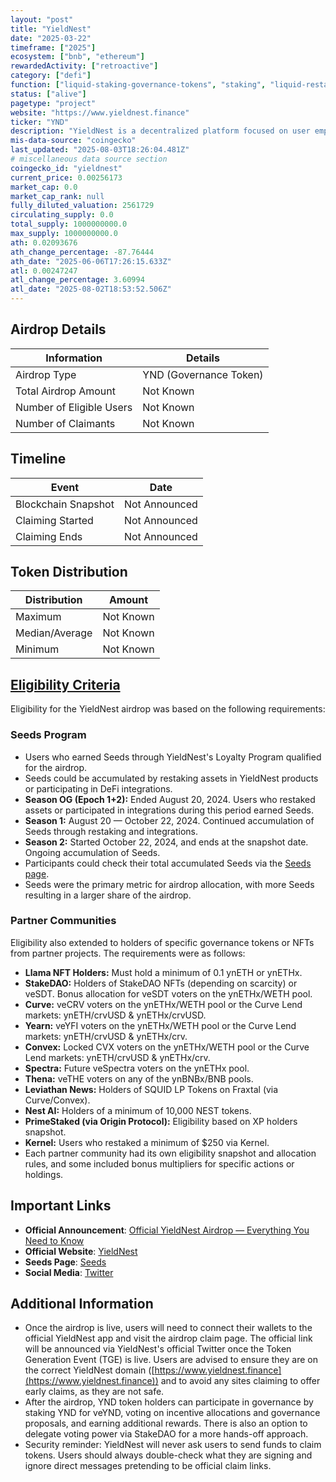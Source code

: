 ```yaml
---
layout: "post"
title: "YieldNest"
date: "2025-03-22"
timeframe: ["2025"]
ecosystem: ["bnb", "ethereum"]
rewardedActivity: ["retroactive"]
category: ["defi"]
function: ["liquid-staking-governance-tokens", "staking", "liquid-restaking-governance-tokens", "decentralized-finance"]
status: ["alive"]
pagetype: "project"
website: "https://www.yieldnest.finance"
ticker: "YND"
description: "YieldNest is a decentralized platform focused on user empowerment, decentralization, accessibility, transparency, and community-led governance. It offers advanced yield strategies and cross-chain expansions to ensure active community participation."
mis-data-source: "coingecko"
last_updated: "2025-08-03T18:26:04.481Z"
# miscellaneous data source section
coingecko_id: "yieldnest"
current_price: 0.00256173
market_cap: 0.0
market_cap_rank: null
fully_diluted_valuation: 2561729
circulating_supply: 0.0
total_supply: 1000000000.0
max_supply: 1000000000.0
ath: 0.02093676
ath_change_percentage: -87.76444
ath_date: "2025-06-06T17:26:15.633Z"
atl: 0.00247247
atl_change_percentage: 3.60994
atl_date: "2025-08-02T18:53:52.506Z"
---
```


## Airdrop Details

| Information              | Details                |
| ------------------------ | ---------------------- |
| Airdrop Type             | YND (Governance Token) |
| Total Airdrop Amount     | Not Known              |
| Number of Eligible Users | Not Known              |
| Number of Claimants      | Not Known              |

## Timeline

| Event               | Date          |
| ------------------- | ------------- |
| Blockchain Snapshot | Not Announced |
| Claiming Started    | Not Announced |
| Claiming Ends       | Not Announced |

## Token Distribution

| Distribution   | Amount    |
| -------------- | --------- |
| Maximum        | Not Known |
| Median/Average | Not Known |
| Minimum        | Not Known |

## [Eligibility Criteria](https://medium.com/@yieldnest/official-yieldnest-airdrop-everything-you-need-to-know-fbe0f8f04c60)

Eligibility for the YieldNest airdrop was based on the following requirements:

### Seeds Program
- Users who earned Seeds through YieldNest's Loyalty Program qualified for the airdrop.
- Seeds could be accumulated by restaking assets in YieldNest products or participating in DeFi integrations.
- **Season OG (Epoch 1+2):** Ended August 20, 2024. Users who restaked assets or participated in integrations during this period earned Seeds.
- **Season 1:** August 20 — October 22, 2024. Continued accumulation of Seeds through restaking and integrations.
- **Season 2:** Started October 22, 2024, and ends at the snapshot date. Ongoing accumulation of Seeds.
- Participants could check their total accumulated Seeds via the [Seeds page](https://app.yieldnest.finance).
- Seeds were the primary metric for airdrop allocation, with more Seeds resulting in a larger share of the airdrop.

### Partner Communities
Eligibility also extended to holders of specific governance tokens or NFTs from partner projects. The requirements were as follows:
- **Llama NFT Holders:** Must hold a minimum of 0.1 ynETH or ynETHx.
- **StakeDAO:** Holders of StakeDAO NFTs (depending on scarcity) or veSDT. Bonus allocation for veSDT voters on the ynETHx/WETH pool.
- **Curve:** veCRV voters on the ynETHx/WETH pool or the Curve Lend markets: ynETH/crvUSD & ynETHx/crvUSD.
- **Yearn:** veYFI voters on the ynETHx/WETH pool or the Curve Lend markets: ynETH/crvUSD & ynETHx/crv.
- **Convex:** Locked CVX voters on the ynETHx/WETH pool or the Curve Lend markets: ynETH/crvUSD & ynETHx/crv.
- **Spectra:** Future veSpectra voters on the ynETHx pool.
- **Thena:** veTHE voters on any of the ynBNBx/BNB pools.
- **Leviathan News:** Holders of SQUID LP Tokens on Fraxtal (via Curve/Convex).
- **Nest AI:** Holders of a minimum of 10,000 NEST tokens.
- **PrimeStaked (via Origin Protocol):** Eligibility based on XP holders snapshot.
- **Kernel:** Users who restaked a minimum of $250 via Kernel.
- Each partner community had its own eligibility snapshot and allocation rules, and some included bonus multipliers for specific actions or holdings.

## Important Links

- **Official Announcement**: [Official YieldNest Airdrop — Everything You Need to Know](https://medium.com/@yieldnest/official-yieldnest-airdrop-everything-you-need-to-know-fbe0f8f04c60)
- **Official Website**: [YieldNest](https://www.yieldnest.finance)
- **Seeds Page**: [Seeds](https://app.yieldnest.finance)
- **Social Media**: [Twitter](https://twitter.com/yieldnest)

## Additional Information

- Once the airdrop is live, users will need to connect their wallets to the official YieldNest app and visit the airdrop claim page. The official link will be announced via YieldNest's official Twitter once the Token Generation Event (TGE) is live. Users are advised to ensure they are on the correct YieldNest domain ([https://www.yieldnest.finance](https://www.yieldnest.finance)) and to avoid any sites claiming to offer early claims, as they are not safe.
- After the airdrop, YND token holders can participate in governance by staking YND for veYND, voting on incentive allocations and governance proposals, and earning additional rewards. There is also an option to delegate voting power via StakeDAO for a more hands-off approach.
- Security reminder: YieldNest will never ask users to send funds to claim tokens. Users should always double-check what they are signing and ignore direct messages pretending to be official claim links.
